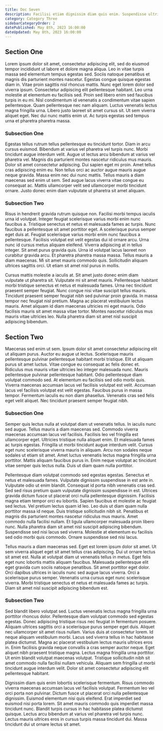 ```yaml
---
title: Doc Seven
description: Facilisi etiam dignissim diam quis enim. Suspendisse ultrices gravida dictum fusce.
category: Category Three
sidebarCategoryOrder: 2
datePublished: May 8th, 2023 16:00:00
dateUpdated: May 8th, 2023 16:00:00
---
```


## Section One

Lorem ipsum dolor sit amet, consectetur adipiscing elit, sed do eiusmod tempor incididunt ut labore et dolore magna aliqua. Leo in vitae turpis massa sed elementum tempus egestas sed. Sociis natoque penatibus et magnis dis parturient montes nascetur. Egestas congue quisque egestas diam in. Vitae proin sagittis nisl rhoncus mattis. Nunc eget lorem dolor sed viverra ipsum. Consectetur adipiscing elit pellentesque habitant. Leo urna molestie at elementum eu facilisis sed. Proin sed libero enim sed faucibus turpis in eu mi. Nisl condimentum id venenatis a condimentum vitae sapien pellentesque. Quam pellentesque nec nam aliquam. Luctus venenatis lectus magna fringilla urna. Libero justo laoreet sit amet cursus sit. Ut sem viverra aliquet eget. Nec dui nunc mattis enim ut. Ac turpis egestas sed tempus urna et pharetra pharetra massa.

### Subsection One

Egestas tellus rutrum tellus pellentesque eu tincidunt tortor. Diam in arcu cursus euismod. Bibendum at varius vel pharetra vel turpis nunc. Morbi tincidunt augue interdum velit. Augue ut lectus arcu bibendum at varius vel pharetra vel. Magnis dis parturient montes nascetur ridiculus mus mauris. Dolor sit amet consectetur adipiscing. Dui sapien eget mi proin. Amet tellus cras adipiscing enim eu. Non tellus orci ac auctor augue mauris augue neque gravida. Massa enim nec dui nunc mattis. Tellus mauris a diam maecenas sed enim ut sem. Sed augue lacus viverra vitae congue eu consequat ac. Mattis ullamcorper velit sed ullamcorper morbi tincidunt ornare. Justo donec enim diam vulputate ut pharetra sit amet aliquam.

### Subsection Two

Risus in hendrerit gravida rutrum quisque non. Facilisi morbi tempus iaculis urna id volutpat. Integer feugiat scelerisque varius morbi enim nunc faucibus a. Tristique senectus et netus et malesuada fames ac turpis. Nunc faucibus a pellentesque sit amet porttitor eget. A scelerisque purus semper eget duis at. Feugiat scelerisque varius morbi enim nunc faucibus a pellentesque. Facilisis volutpat est velit egestas dui id ornare arcu. Urna nunc id cursus metus aliquam eleifend. Viverra adipiscing at in tellus integer. Sit amet purus gravida quis. Urna id volutpat lacus laoreet non curabitur gravida arcu. Et pharetra pharetra massa massa. Tellus mauris a diam maecenas. Mi sit amet mauris commodo quis. Sollicitudin aliquam ultrices sagittis orci. Ut etiam sit amet nisl purus in mollis.

Cursus mattis molestie a iaculis at. Sit amet justo donec enim diam vulputate ut pharetra sit. Vulputate mi sit amet mauris. Pellentesque habitant morbi tristique senectus et netus et malesuada fames. Urna nec tincidunt praesent semper feugiat. Nunc congue nisi vitae suscipit tellus mauris. Tincidunt praesent semper feugiat nibh sed pulvinar proin gravida. In massa tempor nec feugiat nisl pretium. Magna ac placerat vestibulum lectus mauris. Amet aliquam id diam maecenas ultricies mi eget mauris. Odio facilisis mauris sit amet massa vitae tortor. Montes nascetur ridiculus mus mauris vitae ultricies leo. Nulla pharetra diam sit amet nisl suscipit adipiscing bibendum.

## Section Two

Maecenas sed enim ut sem. Ipsum dolor sit amet consectetur adipiscing elit ut aliquam purus. Auctor eu augue ut lectus. Scelerisque mauris pellentesque pulvinar pellentesque habitant morbi tristique. Elit ut aliquam purus sit amet luctus. Vitae congue eu consequat ac felis donec et. Ridiculus mus mauris vitae ultricies leo integer malesuada nunc. Mauris pellentesque pulvinar pellentesque habitant. Odio pellentesque diam volutpat commodo sed. At elementum eu facilisis sed odio morbi quis. Viverra maecenas accumsan lacus vel facilisis volutpat est velit. Accumsan lacus vel facilisis volutpat est velit egestas. Faucibus purus in massa tempor. Fermentum iaculis eu non diam phasellus. Venenatis cras sed felis eget velit aliquet. Nec tincidunt praesent semper feugiat nibh.

### Subsection One

Semper quis lectus nulla at volutpat diam ut venenatis tellus. In iaculis nunc sed augue. Tellus mauris a diam maecenas sed. Commodo viverra maecenas accumsan lacus vel facilisis. Facilisis leo vel fringilla est ullamcorper eget. Ultricies tristique nulla aliquet enim. Et malesuada fames ac turpis egestas. Fringilla ut morbi tincidunt augue interdum velit. Cursus eget nunc scelerisque viverra mauris in aliquam. Arcu non sodales neque sodales ut etiam sit amet. Amet luctus venenatis lectus magna fringilla urna porttitor. Mattis aliquam faucibus purus in. Enim neque volutpat ac tincidunt vitae semper quis lectus nulla. Duis ut diam quam nulla porttitor.

Pellentesque diam volutpat commodo sed egestas egestas. Senectus et netus et malesuada fames. Vulputate dignissim suspendisse in est ante in. Vulputate odio ut enim blandit. Consequat id porta nibh venenatis cras sed. Sed sed risus pretium quam vulputate dignissim suspendisse in est. Ultrices gravida dictum fusce ut placerat orci nulla pellentesque dignissim. Facilisis magna etiam tempor orci eu lobortis. Sapien faucibus et molestie ac feugiat sed lectus. Vel pretium lectus quam id leo. Leo duis ut diam quam nulla porttitor massa id neque. Duis tristique sollicitudin nibh sit. Penatibus et magnis dis parturient montes nascetur ridiculus mus mauris. Amet commodo nulla facilisi nullam. Et ligula ullamcorper malesuada proin libero nunc. Nulla pharetra diam sit amet nisl suscipit adipiscing bibendum. Suspendisse sed nisi lacus sed viverra. Molestie at elementum eu facilisis sed odio morbi quis commodo. Ornare suspendisse sed nisi lacus.

Tellus mauris a diam maecenas sed. Eget est lorem ipsum dolor sit amet. Ut sem viverra aliquet eget sit amet tellus cras adipiscing. Dui ut ornare lectus sit amet est. Nulla at volutpat diam ut venenatis tellus in metus. Eget felis eget nunc lobortis mattis aliquam faucibus. Malesuada pellentesque elit eget gravida cum sociis natoque penatibus. Sit amet porttitor eget dolor. Orci dapibus ultrices in iaculis nunc sed augue lacus viverra. Orci a scelerisque purus semper. Venenatis urna cursus eget nunc scelerisque viverra. Morbi tristique senectus et netus et malesuada fames ac turpis. Diam sit amet nisl suscipit adipiscing bibendum est.

### Subsection Two

Sed blandit libero volutpat sed. Luctus venenatis lectus magna fringilla urna porttitor rhoncus dolor. Pellentesque diam volutpat commodo sed egestas egestas. Donec adipiscing tristique risus nec feugiat in fermentum posuere. Aliquam ultrices sagittis orci a scelerisque purus semper eget duis. Aliquet nec ullamcorper sit amet risus nullam. Varius duis at consectetur lorem. Id neque aliquam vestibulum morbi. Lacus sed viverra tellus in hac habitasse platea dictumst. Magna ac placerat vestibulum lectus mauris ultrices eros in. Enim facilisis gravida neque convallis a cras semper auctor neque. Eget aliquet nibh praesent tristique magna. Lectus magna fringilla urna porttitor. Ut enim blandit volutpat maecenas volutpat. Tristique sollicitudin nibh sit amet commodo nulla facilisi nullam vehicula. Aliquam sem fringilla ut morbi tincidunt augue interdum velit. Dolor sit amet consectetur adipiscing elit pellentesque habitant.

Dignissim diam quis enim lobortis scelerisque fermentum. Risus commodo viverra maecenas accumsan lacus vel facilisis volutpat. Fermentum leo vel orci porta non pulvinar. Dictum fusce ut placerat orci nulla pellentesque dignissim. Euismod elementum nisi quis eleifend. Erat imperdiet sed euismod nisi porta lorem. Sit amet mauris commodo quis imperdiet massa tincidunt nunc. Blandit turpis cursus in hac habitasse platea dictumst quisque. Lectus arcu bibendum at varius vel pharetra vel turpis nunc. Lectus mauris ultrices eros in cursus turpis massa tincidunt dui. Massa tincidunt dui ut ornare lectus sit amet.
